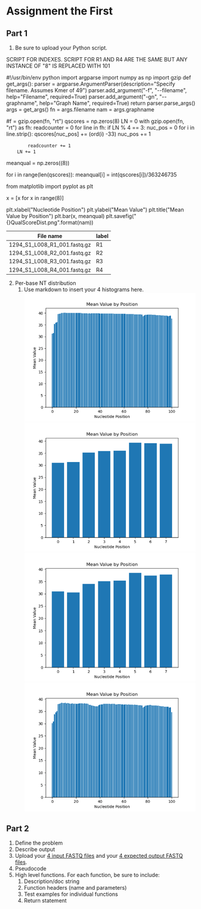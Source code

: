 # Assignment the First

## Part 1
1. Be sure to upload your Python script.

SCRIPT FOR INDEXES. SCRIPT FOR R1 AND R4 ARE THE SAME BUT ANY INSTANCE OF "8" IS REPLACED WITH 101


#!/usr/bin/env python
import argparse
import numpy as np
import gzip
def get_args():
    parser = argparse.ArgumentParser(description="Specify filename. Assumes Kmer of 49")
    parser.add_argument("-f", "--filename", help="Filename", required=True)
    parser.add_argument("-gn", "--graphname", help="Graph Name", required=True)
    return parser.parse_args()
args = get_args()
fn = args.filename
nam = args.graphname

#f = gzip.open(fn, "rt")
qscores = np.zeros(8)
LN = 0
with gzip.open(fn, "rt") as fh:
    readcounter = 0
    for line in fh:
        if LN % 4 == 3:
            nuc_pos = 0
            for i in line.strip():
                qscores[nuc_pos] += (ord(i) -33)
                nuc_pos += 1

            readcounter += 1
        LN += 1

meanqual = np.zeros((8))

for i in range(len(qscores)):
    meanqual[i] = int(qscores[i])/363246735



from matplotlib import pyplot as plt

x = [x for x in range(8)]

plt.xlabel("Nucleotide Position")
plt.ylabel("Mean Value")
plt.title("Mean Value by Position")
plt.bar(x, meanqual)
plt.savefig("{}QualScoreDist.png".format(nam))




| File name | label |
|---|---|
| 1294_S1_L008_R1_001.fastq.gz | R1 |
| 1294_S1_L008_R2_001.fastq.gz | R2 |
| 1294_S1_L008_R3_001.fastq.gz | R3 |
| 1294_S1_L008_R4_001.fastq.gz | R4 |

2. Per-base NT distribution
    1. Use markdown to insert your 4 histograms here.
![](https://github.com/2020-bgmp/demultiplexing-m-chang3/blob/master/Read1QualScoreDist.png)
![](https://github.com/2020-bgmp/demultiplexing-m-chang3/blob/master/Read2QualScoreDist.png)
![](https://github.com/2020-bgmp/demultiplexing-m-chang3/blob/master/Read3QualScoreDist.png)
![](https://github.com/2020-bgmp/demultiplexing-m-chang3/blob/master/Read4QualScoreDist.png)
    
## Part 2
1. Define the problem
2. Describe output
3. Upload your [4 input FASTQ files](../TEST-input_FASTQ) and your [4 expected output FASTQ files](../TEST-output_FASTQ).
4. Pseudocode
5. High level functions. For each function, be sure to include:
    1. Description/doc string
    2. Function headers (name and parameters)
    3. Test examples for individual functions
    4. Return statement
